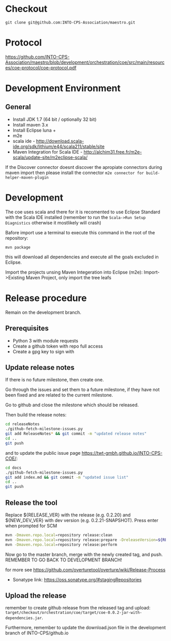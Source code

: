 # Checkout

```
git clone git@github.com:INTO-CPS-Association/maestro.git
```

# Protocol
https://github.com/INTO-CPS-Association/maestro/blob/development/orchestration/coe/src/main/resources/coe-protocol/coe-protocol.pdf

# Development Environment

## General

* Install JDK 1.7 (64 bit / optionally 32 bit)
* Install maven 3.x
* Install Eclipse luna + 
 * m2e
 * scala ide - http://download.scala-ide.org/sdk/lithium/e44/scala211/stable/site
 * Maven Integration for Scala IDE - http://alchim31.free.fr/m2e-scala/update-site/m2eclipse-scala/
 
If the Discover connector doesnt discover the apropiate connectors during maven import then please install the connector `m2e connector for build-helper-maven-plugin`

# Development

The coe uses scala and there for it is recomented to use Eclipse Standard with the Scala IDE installed (remember to run the `Scala->Run Setup Diagnistics` otherwise it mostlikely will crash)

Bafore import use a terminal to execute this command in the root of the repository:

```
mvn package
```
this will download all dependencies and execute all the goals excluded in Eclipse.


Import the projects unsing Maven Integeration into Eclipse (m2e): Import->Existing Maven Project, only import the tree leafs


# Release procedure

Remain on the development branch.

## Prerequisites
* Python 3 with module requests
* Create a github token with repo full access 
* Create a gpg key to sign with

## Update release notes

If there is no future milestone, then create one.

Go through the issues and set them to a future milestone, if they have not been fixed and are related to the current milestone.

Go to github and close the milestone which should be released.

Then build the release notes:

```bash
cd releaseNotes
./github-fetch-milestone-issues.py 
git add ReleaseNotes* && git commit -m "updated release notes"
cd ..
git push
```

and to update the public issue page https://twt-gmbh.github.io/INTO-CPS-COE/:

```bash
cd docs
./github-fetch-milestone-issues.py
git add index.md && git commit -m "updated issue list"
cd ..
git push
```

## Release the tool
Replace ${RELEASE_VER} with the release (e.g. 0.2.20) and ${NEW_DEV_VER} with dev version (e.g. 0.2.21-SNAPSHOT).
Press enter when prompted for SCM
```bash
mvn -Dmaven.repo.local=repository release:clean
mvn -Dmaven.repo.local=repository release:prepare -DreleaseVersion=${RELEASE_VER} -DdevelopmentVersion=${NEW_DEV_VER}
mvn -Dmaven.repo.local=repository release:perform
```

Now go to the master branch, merge with the newly created tag, and push. REMEMBER TO GO BACK TO DEVELOPMENT BRANCH!

for more see https://github.com/overturetool/overture/wiki/Release-Process

* Sonatype link: https://oss.sonatype.org/#stagingRepositories

## Upload the release

remember to create github release from the released tag and upload: `target/checkout/orchestration/coe/target/coe-0.0.2-jar-with-dependencies.jar`.

Furthermore, remember to update the download.json file in the development branch of INTO-CPS/github.io
